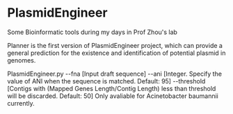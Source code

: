 # PlasmidEngineer
Some Bioinformatic tools during my days in Prof Zhou's lab

Planner is the first version of PlasmidEngineer project, which can provide a general prediction for the existence and identification of potential plasmid in genomes.

PlasmidEngineer.py --fna [Input draft sequence] --ani [Integer. Specify the value of ANI when the sequence is matched. Default: 95] --threshold [Contigs with (Mapped Genes Length/Contig Length) less than threshold will be discarded. Default: 50]
Only avaliable for Acinetobacter baumannii currently.
